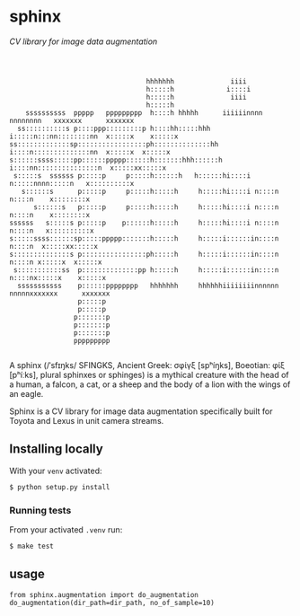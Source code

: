 # sphinx


*CV library for image data augmentation*

```

                                                                                                
                                                                                                
                                  hhhhhhh              iiii                                     
                                  h:::::h             i::::i                                    
                                  h:::::h              iiii                                     
                                  h:::::h                                                       
    ssssssssss  ppppp   ppppppppp  h::::h hhhhh      iiiiiinnnn  nnnnnnnn   xxxxxxx      xxxxxxx
  ss::::::::::s p::::ppp:::::::::p h::::hh:::::hhh   i:::::n:::nn::::::::nn  x:::::x    x:::::x 
ss:::::::::::::sp:::::::::::::::::ph::::::::::::::hh  i::::n::::::::::::::nn  x:::::x  x:::::x  
s::::::ssss:::::pp::::::ppppp::::::h:::::::hhh::::::h i::::nn:::::::::::::::n  x:::::xx:::::x   
 s:::::s  ssssss p:::::p     p:::::h::::::h   h::::::hi::::i n:::::nnnn:::::n   x::::::::::x    
   s::::::s      p:::::p     p:::::h:::::h     h:::::hi::::i n::::n    n::::n    x::::::::x     
      s::::::s   p:::::p     p:::::h:::::h     h:::::hi::::i n::::n    n::::n    x::::::::x     
ssssss   s:::::s p:::::p    p::::::h:::::h     h:::::hi::::i n::::n    n::::n   x::::::::::x    
s:::::ssss::::::sp:::::ppppp:::::::h:::::h     h:::::i::::::in::::n    n::::n  x:::::xx:::::x   
s::::::::::::::s p::::::::::::::::ph:::::h     h:::::i::::::in::::n    n::::n x:::::x  x:::::x  
 s:::::::::::ss  p::::::::::::::pp h:::::h     h:::::i::::::in::::n    n::::nx:::::x    x:::::x 
  sssssssssss    p::::::pppppppp   hhhhhhh     hhhhhhiiiiiiiinnnnnn    nnnnnxxxxxxx      xxxxxxx
                 p:::::p                                                                        
                 p:::::p                                                                        
                p:::::::p                                                                       
                p:::::::p                                                                       
                p:::::::p                                                                       
                ppppppppp                                                                       
                                                                                                

```

A sphinx (/ˈsfɪŋks/ SFINGKS, Ancient Greek: σφίγξ [spʰíŋks], Boeotian: φίξ [pʰíːks], plural sphinxes or sphinges) is a mythical creature with the head of a human, a falcon, a cat, or a sheep and the body of a lion with the wings of an eagle.

Sphinx is a CV library for image data augmentation specifically built
for Toyota and Lexus in unit camera streams.

## Installing locally

With your `venv` activated:

```bash
$ python setup.py install
```

### Running tests

From your activated `.venv` run:

```bash
$ make test
```

## usage
```
from sphinx.augmentation import do_augmentation
do_augmentation(dir_path=dir_path, no_of_sample=10)
```